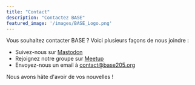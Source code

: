 ```yaml
---
title: "Contact"
description: "Contactez BASE"
featured_image: '/images/BASE_Logo.png'
---
```


Vous souhaitez contacter BASE ? Voici plusieurs façons de nous joindre :

- Suivez-nous sur [Mastodon](https://mastodon.social/@base205al)
- Rejoignez notre groupe sur [Meetup](https://www.meetup.com/base205/)
- Envoyez-nous un email à [contact@base205.org](mailto:contact@base205.org)

Nous avons hâte d'avoir de vos nouvelles !
